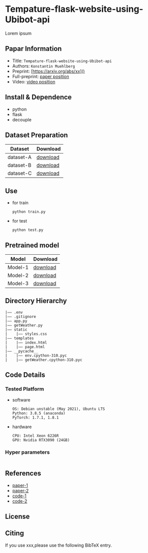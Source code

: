 Tempature-flask-website-using-Ubibot-api
===
Lorem ipsum
## Papar Information
- Title:  `Tempature-flask-website-using-Ubibot-api`
- Authors:  `Konstantin Muehlberg`
- Preprint: [https://arxiv.org/abs/xx]()
- Full-preprint: [paper position]()
- Video: [video position]()

## Install & Dependence
- python
- flask
- decouple

## Dataset Preparation
| Dataset | Download |
| ---     | ---   |
| dataset-A | [download]() |
| dataset-B | [download]() |
| dataset-C | [download]() |

## Use
- for train
  ```
  python train.py
  ```
- for test
  ```
  python test.py
  ```
## Pretrained model
| Model | Download |
| ---     | ---   |
| Model-1 | [download]() |
| Model-2 | [download]() |
| Model-3 | [download]() |


## Directory Hierarchy
```
|—— .env
|—— .gitignore
|—— app.py
|—— getWeather.py
|—— static
|    |—— styles.css
|—— templates
|    |—— index.html
|    |—— page.html
|—— __pycache__
|    |—— env.cpython-310.pyc
|    |—— getWeather.cpython-310.pyc
```
## Code Details
### Tested Platform
- software
  ```
  OS: Debian unstable (May 2021), Ubuntu LTS
  Python: 3.8.5 (anaconda)
  PyTorch: 1.7.1, 1.8.1
  ```
- hardware
  ```
  CPU: Intel Xeon 6226R
  GPU: Nvidia RTX3090 (24GB)
  ```
### Hyper parameters
```
```
## References
- [paper-1]()
- [paper-2]()
- [code-1](https://github.com)
- [code-2](https://github.com)
  
## License

## Citing
If you use xxx,please use the following BibTeX entry.
```
```
